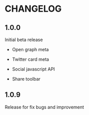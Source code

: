 # CHANGELOG

## 1.0.0

Initial beta release

- Open graph meta

- Twitter card meta

- Social javascript API

- Share toolbar

## 1.0.9

Release for fix bugs and improvement
